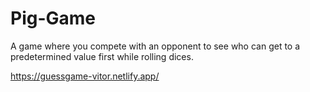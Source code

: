 # Pig-Game
A game where you compete with an opponent to see who can get to a predetermined value first while rolling dices.

https://guessgame-vitor.netlify.app/
